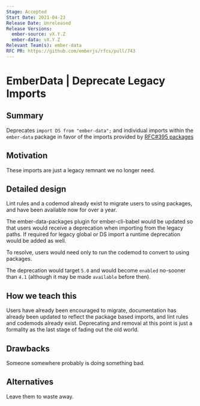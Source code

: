 ```yaml
---
Stage: Accepted
Start Date: 2021-04-23
Release Date: Unreleased
Release Versions:
  ember-source: vX.Y.Z
  ember-data: vX.Y.Z
Relevant Team(s): ember-data
RFC PR: https://github.com/emberjs/rfcs/pull/743
---
```


# EmberData | Deprecate Legacy Imports

## Summary

Deprecates `import DS from "ember-data";` and individual imports within the `ember-data` 
package in favor of the imports provided by [RFC#395 packages](https://github.com/emberjs/rfcs/blob/master/text/0395-ember-data-packages.md)

## Motivation

These imports are just a legacy remnant we no longer need.

## Detailed design

Lint rules and a codemod already exist to migrate users to using packages, and have been 
available now for over a year.

The ember-data-packages plugin for ember-cli-babel would be updated so that users would
receive a deprecation when importing from the legacy paths. If required for legacy global
or DS import a runtime deprecation would be added as well.

To resolve, users would need only to run the codemod to convert to using packages.

The deprecation would target `5.0` and would become `enabled` no-sooner than `4.1` (although
it may be made `available` before then).

## How we teach this

Users have already been encouraged to migrate, documentation has already been updated to reflect
the package based imports, and lint rules and codemods already exist. Deprecating and removal at
this point is just a formality as the last stage of fading out the old world.

## Drawbacks

Someone somewhere probably is doing something bad.

## Alternatives

Leave them to waste away.
